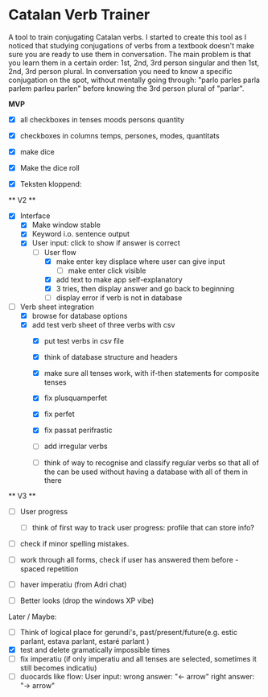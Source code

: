 # Catalan Verb Trainer
A tool to train conjugating Catalan verbs.
I started to create this tool as I noticed that studying conjugations of verbs from a textbook doesn't make sure you are ready to use them in conversation.
The main problem is that you learn them in a certain order: 1st, 2nd, 3rd person singular and then 1st, 2nd, 3rd person plural.
In conversation you need to know a specific conjugation on the spot, without mentally going through: "parlo parles parla parlem parleu parlen" before knowing the 3rd person plural of "parlar".


**MVP**
- [x] all checkboxes in
	tenses
	moods
	persons
	quantity
	
 - [x] checkboxes in columns
	 temps, persones, modes, quantitats
 - [x] make dice

 - [x]  Make the dice roll

 - [x] Teksten kloppend: 

** V2 **
- [x] Interface
	- [x] 	Make window stable
	- [x] 	Keyword i.o. sentence output
 	- [x] 	User input: click to show if answer is correct
        - [ ]   User flow
        	- [x] make enter key displace where user can give input
                - [ ] make enter click visible
        	- [x] add text to make app self-explanatory
     		- [x] 3 tries, then display answer and go back to beginning
         	- [ ] display error if verb is not in database 

- [ ] Verb sheet integration
	- [x] browse for database options
 	- [x] add test verb sheet of three verbs with csv
        - [x] put test verbs in csv file
        - [x] think of database structure and headers
        - [x] make sure all tenses work, with if-then statements for composite tenses
        - [x] fix plusquamperfet
        - [x] fix perfet
        - [x] fix passat perifrastic
        - [ ] add irregular verbs
        - [ ] think of way to recognise and classify regular verbs so that all of the can be used without having a database with all of them in there


** V3 **
- [ ] User progress
	- [ ] think of first way to track user progress: profile that can store info?
 - [ ] check if minor spelling mistakes.
 - [ ] work through all forms, check if user has answered them before - spaced repetition
 - [ ] haver imperatiu (from Adri chat)

 - [ ] Better looks (drop the windows XP vibe)



Later / Maybe:
- [ ] Think of logical place for gerundi's, past/present/future(e.g. estic parlant, estava parlant, estaré parlant )
- [x] test and delete gramatically impossible times
- [ ] fix imperatiu (if only imperatiu and all tenses are selected, sometimes it still becomes indicatiu)
- [ ] duocards like flow: User input: wrong answer: "<- arrow" right answer: "-> arrow"
